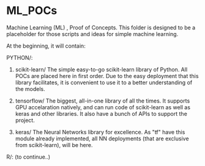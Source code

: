 # ML_POCs
Machine Learning (ML) , Proof of Concepts. This folder is designed to be a placeholder for those scripts and ideas for simple machine learning.

At the beginning, it will contain:

PYTHON/:

1. scikit-learn/
The simple easy-to-go scikit-learn library of Python. All POCs are placed here in first order. Due to the easy deployment that this library facilitates, it is convenient to use it to a better understanding of the models.

2. tensorflow/
The biggest, all-in-one library of all the times. It supports GPU accelaration natively, and can run code of scikit-learn as well as keras and other libraries. It also have a bunch of APIs to support the project.

3. keras/
The Neural Networks library for excellence. As "tf" have this module already implemented, all NN deployments (that are exclusive from scikit-learn), will be here.

R/: 
(to continue..)

